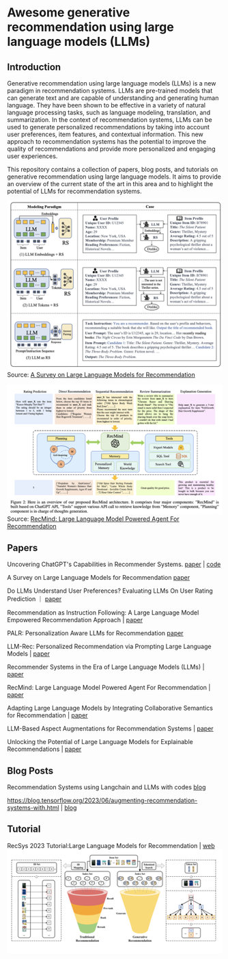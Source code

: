 # Awesome generative recommendation using large language models (LLMs)

## Introduction
Generative recommendation using large language models (LLMs) is a new paradigm in recommendation systems. LLMs are pre-trained models that can generate text and are capable of understanding and generating human language. They have been shown to be effective in a variety of natural language processing tasks, such as language modeling, translation, and summarization. In the context of recommendation systems, LLMs can be used to generate personalized recommendations by taking into account user preferences, item features, and contextual information. This new approach to recommendation systems has the potential to improve the quality of recommendations and provide more personalized and engaging user experiences.

This repository contains a collection of papers, blog posts, and tutorials on generative recommendation using large language models. It aims to provide an overview of the current state of the art in this area and to highlight the potential of LLMs for recommendation systems.

![Awesome](src/llm_rec.png)
Source: [A Survey on Large Language Models for Recommendation](https://arxiv.org/pdf/2305.19860.pdf)


![Awesome](src/rec_mind.png)
Source: [RecMind: Large Language Model Powered Agent For Recommendation](https://arxiv.org/abs/2308.14296)


## Papers

Uncovering ChatGPT's Capabilities in Recommender Systems. [paper](https://arxiv.org/pdf/2305.02182.pdf) | [code](https://github.com/rainym00d/LLM4RS)

A Survey on Large Language Models for Recommendation [paper](https://arxiv.org/pdf/2305.19860.pdf)

Do LLMs Understand User Preferences? Evaluating LLMs On User Rating Prediction ｜ [paper](https://arxiv.org/pdf/2305.06474.pdf)

Recommendation as Instruction Following: A Large Language Model Empowered Recommendation Approach | [paper](https://arxiv.org/abs/2305.07001)

PALR: Personalization Aware LLMs for Recommendation [paper](https://arxiv.org/abs/2305.07622)

LLM-Rec: Personalized Recommendation via Prompting Large Language Models | [paper](https://arxiv.org/abs/2307.15780)

Recommender Systems in the Era of Large Language Models (LLMs) | [paper](https://arxiv.org/abs/2307.02046)

RecMind: Large Language Model Powered Agent For Recommendation | [paper](https://arxiv.org/abs/2308.14296)

Adapting Large Language Models by Integrating Collaborative Semantics for Recommendation | [paper](https://arxiv.org/abs/2311.09049)

LLM-Based Aspect Augmentations for Recommendation Systems | [paper](https://openreview.net/pdf?id=bStpLVqv1H)

Unlocking the Potential of Large Language Models for Explainable Recommendations | [paper](https://arxiv.org/abs/2312.15661)

## Blog Posts

Recommendation Systems using Langchain and LLMs with codes [blog](https://medium.com/data-science-in-your-pocket/recommendation-systems-using-langchain-and-llms-with-codes-d3c4c4e66732)

https://blog.tensorflow.org/2023/06/augmenting-recommendation-systems-with.html | [blog](https://blog.tensorflow.org/2023/06/augmenting-recommendation-systems-with.html)


## Tutorial

RecSys 2023 Tutorial:Large Language Models for Recommendation | [web](https://llmrecsys.github.io/)
![image](src/tutorial.png)